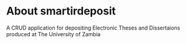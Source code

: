 # About smartirdeposit
A CRUD application for depositing Electronic Theses and Dissertaions produced at The University of Zambia
